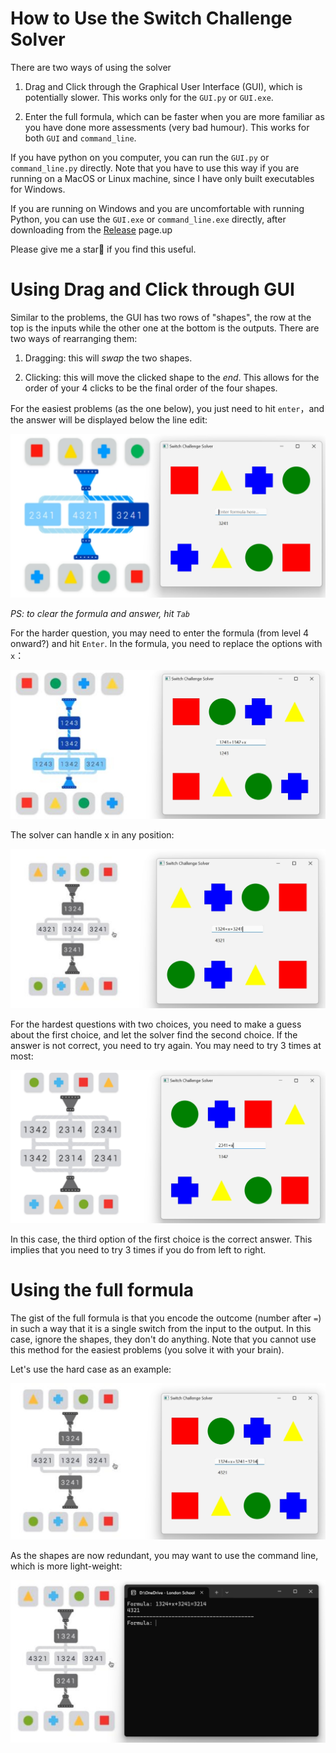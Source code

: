 # How to Use the Switch Challenge Solver

There are two ways of using the solver

1.  Drag and Click through the Graphical User Interface (GUI), which is potentially slower. This works only for the `GUI.py` or `GUI.exe`.

2.  Enter the full formula, which can be faster when you are more familiar as you have done more assessments (very bad humour). This works for both `GUI` and `command_line`.

If you have python on you computer, you can run the `GUI.py` or `command_line.py` directly. Note that you have to use this way if you are running on a MacOS or Linux machine, since I have only built executables for Windows.

If you are running on Windows and you are uncomfortable with running Python, you can use the `GUI.exe` or `command_line.exe` directly, after downloading from the [Release](https://github.com/kv9898/switch_challenge_solver/releases) page.up

Please give me a star🌟 if you find this useful.

# Using Drag and Click through GUI

Similar to the problems, the GUI has two rows of "shapes", the row at the top is the inputs while the other one at the bottom is the outputs. There are two ways of rearranging them:

1.  Dragging: this will *swap* the two shapes.

2.  Clicking: this will move the clicked shape to the *end*. This allows for the order of your 4 clicks to be the final order of the four shapes.

For the easiest problems (as the one below), you just need to hit `enter`，and the answer will be displayed below the line edit:

![Easy problem](img/level1.png)

*PS: to clear the formula and answer, hit `Tab`*

For the harder question, you may need to enter the formula (from level 4 onward?) and hit `Enter`. In the formula, you need to replace the options with `x`：

![Medium problem](img/level4.png)

The solver can handle x in any position:

![Hard problem](img/level9.png)

For the hardest questions with two choices, you need to make a guess about the first choice, and let the solver find the second choice. If the answer is not correct, you need to try again. You may need to try 3 times at most:

![Hardest problem](img/level11.png)

In this case, the third option of the first choice is the correct answer. This implies that you need to try 3 times if you do from left to right.

# Using the full formula

The gist of the full formula is that you encode the outcome (number after `=`) in such a way that it is a single switch from the input to the output. In this case, ignore the shapes, they don't do anything. Note that you cannot use this method for the easiest problems (you solve it with your brain).

Let's use the hard case as an example:

![Full Formula with GUI](img/ff_GUI.png)

As the shapes are now redundant, you may want to use the command line, which is more light-weight:

![Full Formula with command line](img/ff_cl.png)

